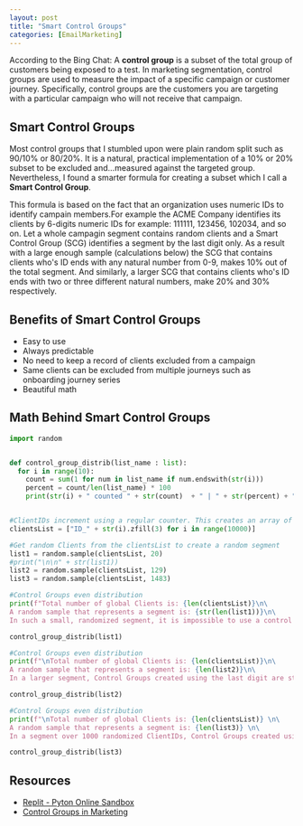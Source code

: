 ```yaml
---
layout: post
title: "Smart Control Groups"
categories: [EmailMarketing]
---
```

According to the Bing Chat: A **control group** is a subset of the total group of customers being exposed to a test. In marketing segmentation, control groups are used to measure the impact of a specific campaign or customer journey. Specifically, control groups are the customers you are targeting with a particular campaign who will not receive that campaign.

## Smart Control Groups
Most control groups that I stumbled upon were plain random split such as 90/10% or 80/20%. It is a natural, practical implementation of a 10% or 20% subset to be excluded and...measured against the targeted group. Nevertheless, I found a smarter formula for creating a subset which I call a **Smart Control Group**. 

This formula is based on the fact that an organization uses numeric IDs to identify campain members.For example the ACME Company identifies its clients by 6-digits numeric IDs for example: 111111, 123456, 102034, and so on. Let a whole campagin segment contains random clients and a Smart Control Group (SCG) identifies a segment by the last digit only. As a result with a large enough sample (calculations below) the SCG that contains clients who's ID ends with any natural number from 0-9, makes 10% out of the total segment. And similarly, a larger SCG that contains clients who's ID ends with two or three different natural numbers, make 20% and 30% respectively.

## Benefits of Smart Control Groups
*   Easy to use
*   Always predictable
*   No need to keep a record of clients excluded from a campaign
*   Same clients can be excluded from multiple journeys such as onboarding journey series
*   Beautiful math

## Math Behind Smart Control Groups
```python
import random


def control_group_distrib(list_name : list):
  for i in range(10):
    count = sum(1 for num in list_name if num.endswith(str(i)))
    percent = count/len(list_name) * 100
    print(str(i) + " counted " + str(count)  + " | " + str(percent) + "%")


#ClientIDs increment using a regular counter. This creates an array of ClientIDs from 0-... as a main pool of clientList.
clientsList = ["ID_" + str(i).zfill(3) for i in range(10000)]

#Get random Clients from the clientsList to create a random segment
list1 = random.sample(clientsList, 20)
#print("\n\n" + str(list1))
list2 = random.sample(clientsList, 129)
list3 = random.sample(clientsList, 1483)

#Control Groups even distribution
print(f"Total number of global Clients is: {len(clientsList)}\n\
A random sample that represents a segment is: {str(len(list1))}\n\
In such a small, randomized segment, it is impossible to use a control group\n", end="\n\n")

control_group_distrib(list1)

#Control Groups even distribution
print(f"\nTotal number of global Clients is: {len(clientsList)}\n\
A random sample that represents a segment is: {len(list2)}\n\
In a larger segment, Control Groups created using the last digit are still not well distributed.", end="\n\n")

control_group_distrib(list2)

#Control Groups even distribution
print(f"\nTotal number of global Clients is: {len(clientsList)} \n\
A random sample that represents a segment is: {len(list3)} \n\
In a segment over 1000 randomized ClientIDs, Control Groups created using the last digit are almost evenly distributed for each digit.\n", end="\n\n")

control_group_distrib(list3)
```

## Resources
*   [Replit - Pyton Online Sandbox](https://replit.com/@karolcholewa/ControlGroups#main.py)
*   [Control Groups in Marketing](https://www.optimove.com/resources/learning-center/control-groups-in-marketing#The_Guide_to_Control_Groups_in_Marketing)